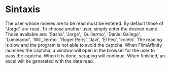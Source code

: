 # Sintaxis

The user whose movies are to be read must be entered. By default those of "Jorge" are read.
To choose another user, simply enter the desired name.
Those available are: 'Sasha', 'Jorge', 'Guillermo', 'Daniel Gallego', 'Luminador', 'Will_llermo', 'Roger Peris', 'Javi', 'El Feo', 'coleto'.
The reading is slow and the program is not able to avoid the captcha.
When FilmAffinity launches the captcha, a window will open in the browser for the user to pass the captcha. When it is done, scraping will continue.
When finished, an excel will be generated with the data read.
